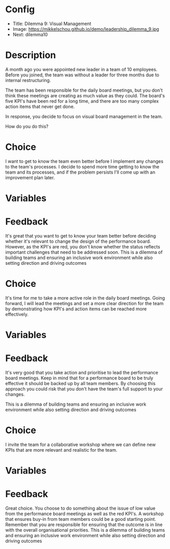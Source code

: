# Config
 - Title: Dilemma 9: Visual Management
 - Image: https://mikkelschou.github.io/demo/leadership_dilemma_9.jpg
 - Next: dilemma10

# Description
A month ago you were appointed new leader in a team of 10 employees. Before you joined, the team was without a leader for three months due to internal restructuring. 

The team has been responsible for the daily board meetings, but you don't think these meetings are creating as much value as they could. The board's five KPI's have been red for a long time, and there are too many complex action items that never get done.

In response, you decide to focus on visual board management in the team.  

How do you do this?

# Choice
I want to get to know the team even better before I implement any changes to the team's processes. I decide to spend  more time getting to know the team and its processes, and if the problem persists I'll come up with an improvement plan later.

# Variables



# Feedback
 It's great that you want to get to know your team better before deciding whether it's relevant to change the design of the performance board. However, as the KPI's are red, you don't know whether the status reflects important challenges that need to be addressed soon. 
This is a dilemma of building teams and ensuring an inclusive work environment while also setting direction and driving outcomes 




# Choice
It's time for me to take a more active role in the daily board meetings. Going forward, I will lead the meetings and set a more clear direction for the team by demonstrating how KPI's and action items can be reached more effectively.

# Variables



# Feedback
 It's very good that you take action and prioritise to lead the performance board meetings. Keep in mind that for a performance board to be truly effective it should be backed up by all team members. By choosing this approach you could risk that you don't have the team's full support to your changes. 

This is a dilemma of building teams and ensuring an inclusive work environment while also setting direction and driving outcomes 
 




# Choice
I invite the team for a collaborative workshop where we can define new KPIs that are more relevant and realistic for the team.  


# Variables



# Feedback
Great choice. You choose to do something about the issue of low value from the performance board meetings as well as the red KPI's. A workshop that ensures buy-in from team members could be a good starting point. Remember that you are responsible for ensuring that the outcome is in line with the overall organisational priorities. 
This is a dilemma of building teams and ensuring an inclusive work environment while also setting direction and driving outcomes 








